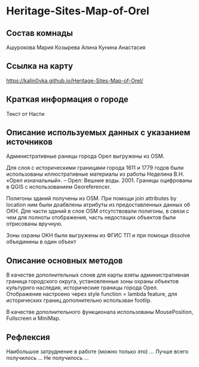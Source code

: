 # Heritage-Sites-Map-of-Orel
## Состав комнады
Ашурокова Мария
Козырева Алина
Кунина Анастасия

## Ссылка на карту
https://kalin0vka.github.io/Heritage-Sites-Map-of-Orel/

## Краткая информация о городе

Текст от Насти

## Описание используемых данных с указанием источников
Административные раницы города Орел выгружены из OSM.

Для слоя с историческими границами города 1611 и 1779 годов были использованы иллюстративные материалы из работы Неделина В.Н. «Орел изначальный». – Орел: Вешние воды. 2001. Границы оцифрованы в QGIS с использованием Georeferencer.

Полигоны зданий получены из OSM. При помощи join attributes by location ним были доабвлены атрибуты из предоставленных данных об ОКН. Для части зданий в слое OSM отсутствовали полигоны, в связи с чем для полноты отображения, часть недостащих объектов были отрисованы вручную.

Зоны охраны ОКН были выгружены из ФГИС ТП и при помощи dissolve объединины в один объект

## Описание основных методов
В качестве дополнительных слоев для карты взяты административная граница городского округа, установленные зоны охраны объектов культурнго наследия, исторические границы города Орел. Отображение настроено через style function = lambda feature, для исторических границ дополнительно использван footlip.

В качестве дополнительного функционала использованы MousePosition, Fullscreen и MiniMap.

## Рефлексия
Наибольшое затруднение в работе (можно только это) ...
Лучше всего получилось ...
Не получилось ...
